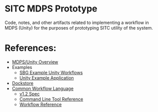 # SITC MDPS Prototype
Code, notes, and other artifacts related to implementing a workflow in MDPS (Unity) for
the purposes of prototyping SITC utility of the system.

# References:
* [MDPS/Unity Overview](https://unity-sds.gitbook.io/docs/mdps-overview)
* Examples 
  * [SBG Example Unity Workflows](https://github.com/unity-sds/sbg-workflows/)
  * [Unity Example Application](https://github.com/unity-sds/unity-example-application)
* [Dockstore](https://dockstore.org)
* [Common Workflow Language](https://www.commonwl.org/)
  * [v1.2 Spec](https://www.commonwl.org/v1.2/)
  * [Command Line Tool Reference](https://www.commonwl.org/v1.2/CommandLineTool.html)
  * [Workflow Reference](https://www.commonwl.org/v1.2/Workflow.html)

